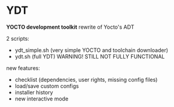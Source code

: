 YDT
===
**YOCTO development toolkit**
rewrite of Yocto's ADT

2 scripts:

- ydt_simple.sh (very simple YOCTO and toolchain downloader)
- ydt.sh (full YDT) WARNING! STILL NOT FULLY FUNCTIONAL

new features:

- checklist (dependencies, user rights, missing config files)
- load/save custom configs
- installer history
- new interactive mode
